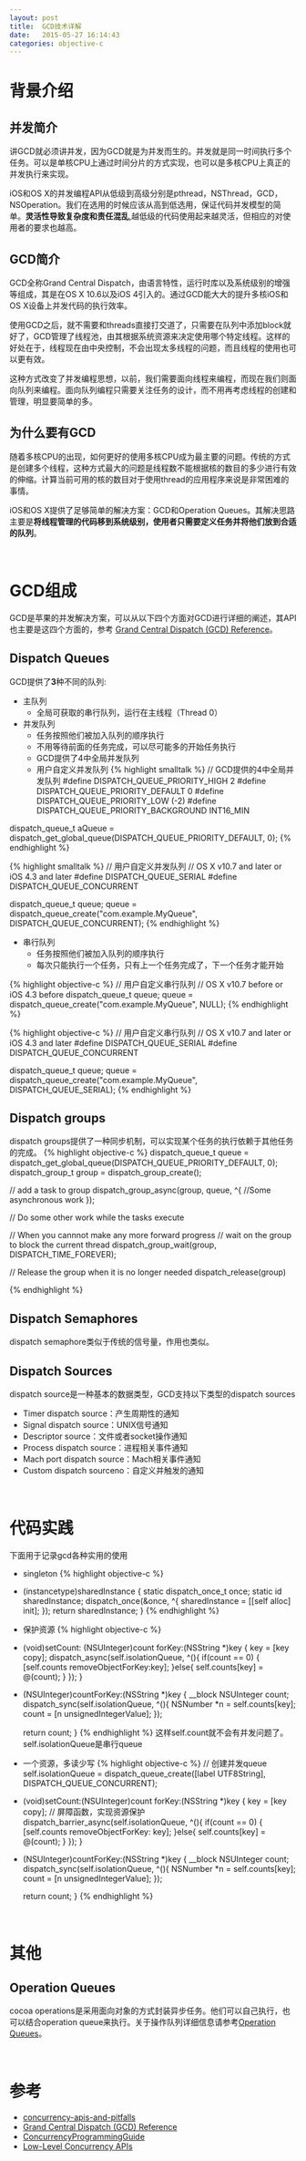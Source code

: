```yaml
---
layout: post
title:  GCD技术详解
date:   2015-05-27 16:14:43
categories: objective-c
---
```


# 背景介绍

## 并发简介

讲GCD就必须讲并发，因为GCD就是为并发而生的。并发就是同一时间执行多个任务。可以是单核CPU上通过时间分片的方式实现，也可以是多核CPU上真正的并发执行来实现。

iOS和OS X的并发编程API从低级到高级分别是pthread，NSThread，GCD，NSOperation。我们在选用的时候应该从高到低选用，保证代码并发模型的简单。**灵活性导致复杂度和责任混乱**,越低级的代码使用起来越灵活，但相应的对使用者的要求也越高。

## GCD简介

GCD全称Grand Central Dispatch，由语言特性，运行时库以及系统级别的增强等组成，其是在OS X 10.6以及iOS 4引入的。通过GCD能大大的提升多核iOS和OS X设备上并发代码的执行效率。

使用GCD之后，就不需要和threads直接打交道了，只需要在队列中添加block就好了，GCD管理了线程池，由其根据系统资源来决定使用哪个特定线程。这样的好处在于，线程现在由中央控制，不会出现太多线程的问题，而且线程的使用也可以更有效。

这种方式改变了并发编程思想，以前，我们需要面向线程来编程，而现在我们则面向队列来编程。面向队列编程只需要关注任务的设计，而不用再考虑线程的创建和管理，明显要简单的多。

## 为什么要有GCD

随着多核CPU的出现，如何更好的使用多核CPU成为最主要的问题。传统的方式是创建多个线程，这种方式最大的问题是线程数不能根据核的数目的多少进行有效的伸缩。计算当前可用的核的数目对于使用thread的应用程序来说是非常困难的事情。

iOS和OS X提供了足够简单的解决方案：GCD和Operation Queues。其解决思路主要是**将线程管理的代码移到系统级别，使用者只需要定义任务并将他们放到合适的队列**。

<br>

# GCD组成
GCD是苹果的并发解决方案，可以从以下四个方面对GCD进行详细的阐述，其API也主要是这四个方面的，参考 [Grand Central Dispatch (GCD) Reference](https://developer.apple.com/library/mac/documentation/Performance/Reference/GCD_libdispatch_Ref/index.html)。

## Dispatch Queues
GCD提供了**3**种不同的队列:

+ 主队列
	- 全局可获取的串行队列，运行在主线程（Thread 0）
+ 并发队列
	- 任务按照他们被加入队列的顺序执行
	- 不用等待前面的任务完成，可以尽可能多的开始任务执行
	- GCD提供了4中全局并发队列
	- 用户自定义并发队列
{% highlight smalltalk %}
// GCD提供的4中全局并发队列
 #define DISPATCH_QUEUE_PRIORITY_HIGH        2
 #define DISPATCH_QUEUE_PRIORITY_DEFAULT     0
 #define DISPATCH_QUEUE_PRIORITY_LOW         (-2)
 #define DISPATCH_QUEUE_PRIORITY_BACKGROUND  INT16_MIN

dispatch_queue_t aQueue = dispatch_get_global_queue(DISPATCH_QUEUE_PRIORITY_DEFAULT, 0);
{% endhighlight %}

{% highlight smalltalk %}
// 用户自定义并发队列
// OS X v10.7 and later or iOS 4.3 and later
 #define DISPATCH_QUEUE_SERIAL 
 #define DISPATCH_QUEUE_CONCURRENT
	
dispatch_queue_t queue;
queue = dispatch_queue_create("com.example.MyQueue", DISPATCH_QUEUE_CONCURRENT);
{% endhighlight %}	

+ 串行队列
	- 任务按照他们被加入队列的顺序执行
	- 每次只能执行一个任务，只有上一个任务完成了，下一个任务才能开始

{% highlight objective-c %}
// 用户自定义串行队列
// OS X v10.7 before or iOS 4.3 before
dispatch_queue_t queue;
queue = dispatch_queue_create("com.example.MyQueue", NULL);
{% endhighlight %}

{% highlight objective-c %}
// 用户自定义串行队列
// OS X v10.7 and later or iOS 4.3 and later
 #define DISPATCH_QUEUE_SERIAL 
 #define DISPATCH_QUEUE_CONCURRENT

dispatch_queue_t queue;
queue = dispatch_queue_create("com.example.MyQueue", DISPATCH_QUEUE_SERIAL);
{% endhighlight %}

## Dispatch groups
dispatch groups提供了一种同步机制，可以实现某个任务的执行依赖于其他任务的完成。
{% highlight objective-c %}
dispatch_queue_t queue = dispatch_get_global_queue(DISPATCH_QUEUE_PRIORITY_DEFAULT, 0);
dispatch_group_t group = dispatch_group_create();

// add a task to group
dispatch_group_async(group, queue, ^{
	//Some asynchronous work
});

// Do some other work while the tasks execute

// When you cannnot make any more forward progress
// wait on the group to block the current thread
dispatch_group_wait(group, DISPATCH_TIME_FOREVER);

// Release the group when it is no longer needed
dispatch_release(group)

{% endhighlight %}

## Dispatch Semaphores
dispatch semaphore类似于传统的信号量，作用也类似。

## Dispatch Sources
dispatch source是一种基本的数据类型，GCD支持以下类型的dispatch sources

+ Timer dispatch source：产生周期性的通知
+ Signal dispatch source：UNIX信号通知
+ Descriptor source：文件或者socket操作通知
+ Process dispatch source：进程相关事件通知
+ Mach port dispatch source：Mach相关事件通知
+ Custom dispatch sourceno：自定义并触发的通知


<br>

# 代码实践
下面用于记录gcd各种实用的使用

+ singleton
{% highlight objective-c %}
+ (instancetype)sharedInstance
{
    static dispatch_once_t once;
    static id sharedInstance;
    dispatch_once(&once, ^{
        sharedInstance = [[self alloc] init];
    });
    return sharedInstance;
}
{% endhighlight %}

+ 保护资源
{% highlight objective-c %}
- (void)setCount: (NSUInteger)count forKey:(NSString *)key
{
	key = [key copy];
	dispatch_async(self.isolationQueue, ^(){
		if(count == 0) {
			[self.counts removeObjectForKey:key];
		}else{
			self.counts[key] = @(count);
		}
	}); 
}

- (NSUInteger)countForKey:(NSString *)key
{
	__block NSUInteger count;
	dispatch_sync(self.isolationQueue, ^(){
		NSNumber *n = self.counts[key];
		count = [n unsignedIntegerValue];
	});

	return count;
}
{% endhighlight %}
这样self.count就不会有并发问题了。self.isolationQueue是串行queue

+ 一个资源，多读少写
{% highlight objective-c %}
// 创建并发queue
self.isolationQueue = dispatch_queue_create([label UTF8String], DISPATCH_QUEUE_CONCURRENT);

- (void)setCount:(NSUInteger)count forKey:(NSString *)key
{
	key = [key copy];
	// 屏障函数，实现资源保护
	dispatch_barrier_async(self.isolationQueue, ^(){
		if(count == 0) {
			[self.counts removeObjectForKey: key];
		}else{
			self.counts[key] = @(count);
		}
	});
}

- (NSUInteger)countForKey:(NSString *)key
{
	__block NSUInteger count;
	dispatch_sync(self.isolationQueue, ^(){
		NSNumber *n = self.counts[key];
		count = [n unsignedIntegerValue];
	});

	return count;
}
{% endhighlight %}

<br>

# 其他

## Operation Queues
cocoa operations是采用面向对象的方式封装异步任务。他们可以自己执行，也可以结合operation queue来执行。关于操作队列详细信息请参考[Operation Queues](https://developer.apple.com/library/mac/documentation/General/Conceptual/ConcurrencyProgrammingGuide/OperationObjects/OperationObjects.html)。

<br>

# 参考

* [concurrency-apis-and-pitfalls](http://www.objc.io/issue-2/concurrency-apis-and-pitfalls.html)
* [Grand Central Dispatch (GCD) Reference](https://developer.apple.com/library/mac/documentation/Performance/Reference/GCD_libdispatch_Ref/index.html)
* [ConcurrencyProgrammingGuide](https://developer.apple.com/library/mac/documentation/General/Conceptual/ConcurrencyProgrammingGuide/Introduction/Introduction.html#//apple_ref/doc/uid/TP40008091)
* [Low-Level Concurrency APIs](http://www.objc.io/issue-2/low-level-concurrency-apis.html)
